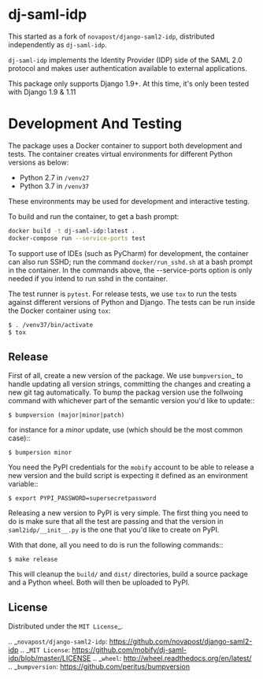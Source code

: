 # dj-saml-idp

This started as a fork of `novapost/django-saml2-idp`, distributed
independently as `dj-saml-idp`.

`dj-saml-idp` implements the Identity Provider (IDP) side of the SAML 2.0
protocol and makes user authentication available to external applications.

This package only supports Django 1.9+. At this time, it's only been tested
with Django 1.9 & 1.11

# Development And Testing 

The package uses a Docker container to support both development and
tests. The container creates virtual environments for different
Python versions as below:

* Python 2.7 in `/venv27`
* Python 3.7 in `/venv37`

These environments may be used for development and interactive testing.

To build and run the container, to get a bash prompt:
```bash
docker build -t dj-saml-idp:latest .
docker-compose run --service-ports test
```

To support use of IDEs (such as PyCharm) for development, the container
can also run SSHD; run the command `docker/run_sshd.sh` at a bash prompt
in the container. In the commands above, the --service-ports option is
only needed if you intend to run sshd in the container.

The test runner is `pytest`. For release tests, we use `tox` to run
the tests against different versions of Python and Django. The tests
can be run inside the Docker container using `tox`:

```bash
$ . /venv37/bin/activate
$ tox
```

Release
-------

First of all, create a new version of the package. We use `bumpversion`_ to
handle updating all version strings, committing the changes and creating a
new git tag automatically. To bump the packag version use the follwoing
command with whichever part of the semantic version you'd like to update::

    $ bumpversion (major|minor|patch)

for instance for a *minor* update, use (which should be the most common case)::

    $ bumpersion minor

You need the PyPI credentials for the `mobify` account to be able to release
a new version and the build script is expecting it defined as an environment
variable::

    $ export PYPI_PASSWORD=supersecretpassword

Releasing a new version to PyPI is very simple. The first thing you need to do
is make sure that all the test are passing and that the version in
`saml2idp/__init__.py` is the one that you'd like to create on PyPI.

With that done, all you need to do is run the following commands::

    $ make release

This will cleanup the `build/` and `dist/` directories, build a source package
and a Python wheel. Both will then be uploaded to PyPI.


License
-------

Distributed under the `MIT License`_.


.. _`novapost/django-saml2-idp`: https://github.com/novapost/django-saml2-idp
.. _`MIT License`: https://github.com/mobify/dj-saml-idp/blob/master/LICENSE
.. _`wheel`: http://wheel.readthedocs.org/en/latest/
.. _`bumpversion`: https://github.com/peritus/bumpversion
